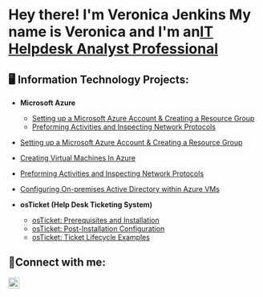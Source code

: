 <h1>Hey there! I'm Veronica Jenkins My name is Veronica and I'm an<a href="https://linkedin.com/in/VeronicaJenkins">IT Helpdesk Analyst Professional</a></h1>

<h2>🖥 Information Technology Projects:</h2>

- <b>Microsoft Azure</b>
  - [Setting up a Microsoft Azure Account & Creating a Resource Group](https://github.com/Veronica-Jenkins/azure-setup)
  - [Preforming Activities and Inspecting Network Protocols](https://github.com/Veronica-Jenkins/azure-network-protocols)
 
 
 - [Setting up a Microsoft Azure Account & Creating a Resource Group](https://github.com/Veronica-Jenkins/azure-setup)
  - [Creating Virtual Machines In Azure](https://github.com/Veronica-Jenkins/azure-vms)
  - [Preforming Activities and Inspecting Network Protocols](https://github.com/Veronica-Jenkins/azure-network-protocols)
  - [Configuring On-premises Active Directory within Azure VMs](https://github.com/Veronica-Jenkins/configure-ad)
- <b>osTicket (Help Desk Ticketing System)</b>
  - [osTicket: Prerequisites and Installation](https://github.com/Veronica-Jenkins/osticket-prereqs)
  - [osTicket: Post-Installation Configuration](https://github.com/Veronica-Jenkins/post-install-config)
  - [osTicket: Ticket Lifecycle Examples](https://github.com/Veronica-Jenkins/ticket-lifecycle)


<h2>🤳Connect with me:</h2>


[<img align="left" alt="Veronica | LinkedIn" width="22px" src="https://cdn.jsdelivr.net/npm/simple-icons@v3/icons/linkedin.svg" />][linkedin]



[linkedin]: https://linkedin.com/in/Veronica
